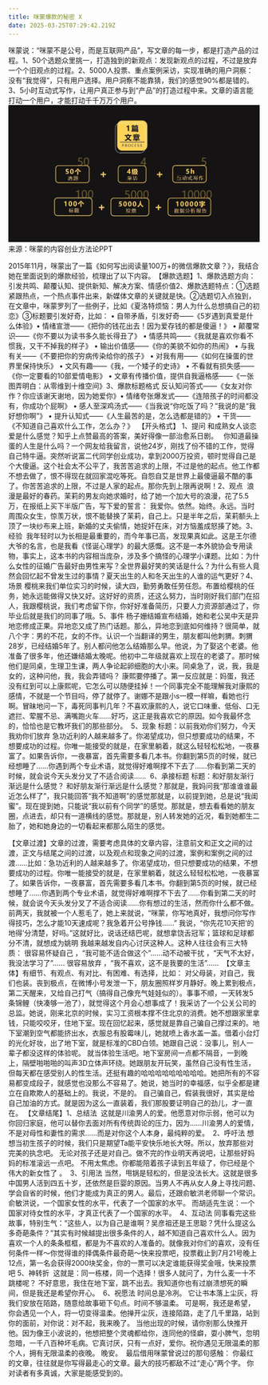 ```yaml
---
title: 咪蒙爆款的秘密 X
date: 2025-03-25T07:29:42.219Z
---
```


咪蒙说：“咪蒙不是公号，而是互联网产品”，写文章的每一步，都是打造产品的过程。​
​
1、50个选题众里挑一，打造独到的新观点：发现新观点的过程，不过是放弃一个个旧观点的过程。​
2、5000人投票、重点案例采访，实现准确的用户洞察：没有“我觉得”，只有用户选择。用户洞察不能靠猜，我们的感觉90%都是错的。​
3、5小时互动式写作，让用户真正参与到“产品”的打造过程中来。文章的语言能打动一个用户，才能打动千千万万个用户。
![image.png](https://github.com/TinyKing001/tinymind-blog/blob/main/assets/images/2025-03-25/1742887136858.png?raw=true)
来源：咪蒙的内容创业方法论PPT​

2015年11月，咪蒙出了一篇《如何写出阅读量100万+的微信爆款文章？》，我结合她在里面说到的爆款经验，梳理出了以下内容。​
【爆款选题】​
1、爆款选题方向：引发共鸣、颠覆认知、提供新知、解决方案、情感价值​
2、爆款选题特点：​
①选题紧跟热点，一个热点事件出来，新媒体文章的关键就是快。​
②选题切入点独到，在文章中，咪蒙罗列了一些例子，比如《夏洛特烦恼：男人为什么总想搞自己的初恋》​
③标题要引发好奇，比如：​
•
自带矛盾，引发好奇——《5岁遇到真爱是什么体验》​
•
情绪宣泄——《把你的钱花出去！因为爱存钱的都是傻逼！》​
•
颠覆常识——《你不要以为读书多久能长得丑了》​
•
情感共鸣——《我就是喜欢你看不惯我，又干不掉我的样子》​
•
输出价值感——《你的美貌不如你的热闹》​
•
与我有关——《不要把你的穷病传染给你的孩子》​
•
对我有用——《如何在操蛋的世界里保持快乐》​
•
文风有趣——《我，一个矮子的史诗》​
•
不看就有损失感——《你一定要看的10部爱情电影》​
•
文章有传播价值，提供自我逼格感——《一张图弄明白：从零维到十维空间》​
3、爆款标题格式
反认知问答式——《女友对你作？你应该谢天谢地，因为她爱你》​
•
情绪夸张爆发式——《连陪孩子的时间都没有，你成功个屁啊》​
•
感人至深鸡汤式——《当我说“你吃饭了吗？”我说的是“我好想你啊”》​
•
提升认知式——《人生最苦的是，怎么选都是错的》​
•
干货——《不知道自己喜欢什么工作，怎么办？》​
​
【开头格式】​
1、提问​
​
和成熟女人谈恋爱是什么感觉？​
知乎上点赞最高的答案，美好得像一部治愈系日剧。​
​
​
​
你知道最操蛋的人生是什么吗？​
一个网友给我留言，说他24岁，刚找了份不错的工作，觉得自己特牛逼。突然听说富二代同学创业成功，拿到2000万投资，顿时觉得自己是个大傻逼。这个社会太不公平了，我苦苦追求的上限，不过是他的起点。他工作都不想去做了，恨不得现在就回家混吃等死。​
自怨自艾是世界上最傻逼最不酷的事了。你苦苦追求的上限，不过是人家的起点。那你先到上限再说啊！​
​
2、观点​
​
浪漫是最好的春药。​
茉莉的男友向她求婚时，给了她一个加大号的浪漫，花了5.5万，在报纸上买下半版广告，写下爱的誓言： 我爱你。依然。始终。永远。​
当时周围众女生，惊羡万状，恨不能替换了茉莉，自己上。​
只是半年之后，茉莉额头上顶了一块纱布来上班，新婚的丈夫偷情，她捉奸在床，对方恼羞成怒揍了她。​
​
3、经验​
​
我年轻时以为长相是最重要的，而今年事已高，发现果真如此。​
这是王尔德大爷的名言，也是我看《怪诞心理学》的最大感慨。这不是一本外貌协会专用读物，事实上，这本书的内容相当庞杂，涉及多个搞怪的心理学小课题。比如：为什么女性的征婚广告最好由男性来写？全世界最好笑的笑话是什么？为什么有些人竟然会回忆起不曾发生过的事情？夏天出生的人和冬天出生的人谁的运气更好？​
​
4、场景​
​
樱桃来我们单位实习的时候，读大四，勤劳勇敢任劳任怨。布置给樱桃的任务，她永远能做得又快又好。这好好的资质，还这么努力，当时刚好我们部门在招人，我跟樱桃说，我们考虑留下你，你好好准备简历，只要人力资源部通过了，你毕业后就是我们的同事了哦。​
​
5、事件​
​
杨子姗结婚宣布结婚，她和老公吴中天是异地恋修成正果。异地恋又成了热门话题。​
那么，异地恋到底如何维持？很简单，就八个字：男的不花，女的不作。​
认识一个当翻译的男生，朋友都叫他刺猬。刺猬28岁，已经结婚5年了。别人都问他怎么结婚那么早。他说，为了娶这个老婆。他准备了很多年，他还嫌结婚太晚呢。​
他初中二年级就喜欢上现在的老婆了。那时候他们是同桌，生理卫生课，两人争论起卵细胞的大小来。同桌急了，说，我，我是女的，这种问他，我，我会弄错吗？
康熙要停播了。​
第一反应就是：妈蛋，我还没有红到可以上康熙呢，它怎么可以随便挂掉！​
一个同事完全不能理解我对康熙的感情，不就是一个节目吗，停了就停了。谢娜不是跟小s一模一样嘛，看她也行啊。​
冒昧地问一下，毒死同事判几年？​
不喜欢康熙的人，说它口味重、低俗、口无遮拦、荤腥不忌、满嘴跑火车……​
好巧，这正是我喜欢它的原因。​
如今我最怀念的，恰恰也是它教坏我们的那些部分。​
​
5、现象​
​
标题：以前我劝你们努力，今天我劝你们放弃​
急功近利的人越来越多了。​
你渴望成功，但只想要成功的结果，不想要成功的过程。​
你唯一能接受的就是，在家里躺着，就这么轻轻松松地，一夜暴富了。​
如果告诉你，一夜暴富，首先需要多看几本书。​
你翻到第5页的时候，就已经想睡了……​
你遇到两个专业术语，就觉得好难啊撑不下去了……​
你看到第二天的时候，就会说今天头发分叉了不适合阅读……​
​
6、承接标题​
​
标题：和好朋友渐行渐远是什么感觉？​
和好朋友渐行渐远是什么感觉？​
那就是，我妈问我“那谁谁谁最近怎么样了”，我只能回答“我不知道啊”的感觉​
那就是，以前提到她，总是说“我闺蜜”。现在提到她，只能说“我以前有个同学”的感觉。​
那就是，想去看看她的朋友圈，点进去，却只有一道横线的感觉。​
那就是，别人转发她的近况，看到她都生二胎了，她和她身边的一切看起来都那么陌生的感觉。

【文章过渡】​
文章的过渡，需要考虑具体的文章内容，注意前文和正文之间的过渡，正文与结尾之间的过渡，以及观点和现象之间的过渡，案例和案例之间的过渡……比如：​
​
急功近利的人越来越多了。​
你渴望成功，但只想要成功的结果，不想要成功的过程。​
你唯一能接受的就是，在家里躺着，就这么轻轻松松地，一夜暴富了。​
如果告诉你，一夜暴富，首先需要多看几本书。​
你翻到第5页的时候，就已经想睡了……​
你遇到两个专业术语，就觉得好难啊撑不下去了……​
你看到第二天的时候，就会说今天头发分叉了不适合阅读……​
你有想过的生活，然而你什么都不做。​
前两天，我就被一个人惹毛了，她上来就说，“咪蒙，你写地真好，我想问你写作得技巧，怎么才能10天速成呢？我急着​
开公号挣钱……”​
我说，“你先花10天把‘的地得’分清楚，好吗。”​
这就好比，说话还结巴呢，就想拿饶舌冠军；​
篮球和足球都分不清，就想成为姚明​
我越来越发自内心讨厌这种人。​
这种人往往会有三大特质：​
很容易怀疑自己 ，“我可能不适合做这个”……​
动不动被干扰 ，“天气不太好，我没法学习了”……​
很容易放弃 ，“我不喜欢，这不是我要的生活”……​
​
【文章主体】​
有细节、有观点、有对比、有困难、有选择，比如：​
​
对父母装，对自己，我们也装。​
丧到极点，在微博小号发泄一下，朋友圈照样岁月静好。​
晚上累到极点，第二天醒来，又给自己打气（搞得自己像充气娃娃似的）。​
事事不顺，一天转发5条锦鲤（快凑够一池了），就觉得这个月会心想事成了！​
我采访了一个公关公司的总监。​
她说，刚来北京的时候，实习工资根本撑不住北京的消费。​
她不想跟家里拿钱，只能咬咬牙，住地下室。​
现在回忆起来，感觉就是靠自己骗自己撑过来的。​
地下室潮到空气都能挤出水，衣服总有股霉味儿，她就喷上香水盖一盖。​
借着小台灯的光化好妆，出了地下室，就是标准的CBD白领。​
她跟自己说：没事儿，别人一辈子都没这样的体验呢。​
就当体验生活吧。​
地下室房间一点都不隔音，一到晚上，隔壁啪啪啪的叫声3D立体声环绕。​
她跟朋友开玩笑，虽然自己没有性生活，但每天都在感受别人的性生活。​
还挺有趣的哈哈哈哈哈哈哈哈哈。​
她把所有的不容易都变成段子，就感觉也没那么不容易了。​
她说，她当时的幸福感，似乎全都是建立在自欺欺人的基础上的。​
我说，不是的。​
自己骗自己，假装我很好，其实是给自己加油的方式。​
就是因为这么一直装着，我们那股要证明自己的劲儿，才一直在。
【文章结尾】​
1、总结法​
​
这就是川渝男人的爱。​
他愿意对你示弱，他可以为你回归家庭，他可以替你去面对所有传统舆论的压力，因为……​
川渝男人的爱情，不是对母性和妻性的需求……​
而是对你这个人本身，最纯粹的爱。​
​
2、呼吁法​
​
想想当初生孩子的时候，我们只是期望Ta能平安快乐地长大呀。​
所以，放弃那些对完美的执念吧。​
无论对孩子还是对自己。​
做不完的作业明天再说吧，让那些好妈妈的标准滚远一点吧。​
不用太焦虑。​
你都能陪着孩子读到五年级了，你已经是个伟大的新女性了 。​
​
3、引用法​
​
当然，甩锅是轻松的，但是没法长大。​
这就是很多中国男人活到四五十岁，还依然是巨婴的原因。​
当男人不再从女人身上寻找问题、学会自省的时候，他们才能成为真正的男人。​
最后，还跟俞敏洪老师聊一个常识。​
俞敏洪说，一个国家女性的水平，代表了一个国家的水平。​
而胡适先生说：​
一个国家对待女性的水平，才真正代表了一个国家的水平。​
​
4、互动法​
​
同事看完这些故事，特别生气：​
“这些人，以为自己是谁啊？吴彦祖还是王思聪？凭什么提这么多奇葩条件？”​
其实有时候越提出很多条件的人，越不知道自己喜欢什么人。​
因为喜欢一个人的条条框框，都是为不喜欢的人准备的。​
就像我对你们的喜欢，没有任何条件一样～​
你觉得谁的择偶条件最奇葩～快来投票吧，投票截止到7月21号晚上12点，第一名会获得2000块奖金，你的一票可以决定谁能获得奖金哦，快来投票吧
5、神转折​
​
这就是：同一栋楼，同一个选择！​
很多人就问了，为什么麦一十不跳楼呢？​
不好意思，我住在地下室，跳不出去。​
我知道你也有过崩溃想死的瞬间，但是我还是希望你开心。​
​
6、祝愿法​
​
时间总是冷冽。​
它让书本落上尘灰，将我们安放在陌路，随意给故事砸下句点。​
时间不够温柔。​
可是啊，我还是希望，你会遇见一个人，将一切变得温柔。​
他掸开尘灰，连接陌路，走了几千里路，站到你的面前，对你说：​
对不起，我来晚了。​
当他出现的时候，请你别那么快推开他。​
因为像王小波说的，他想把整个灵魂都给你，连同他的怪癖，耍小脾气，忽明忽暗，一千八百种坏毛病。它真讨厌，只​
有一点好，爱你。祝你遇见无限温柔的那个人，拥有无限温柔的夜晚。​
晚安。​
​
​
最后借用咪蒙曾说过的那句感触：​
​
你最红的文章，往往就是你写得最走心的文章。​
最大的技巧都敌不过“走心”两个字。​
你对读者有多真诚，大家是能感受到的。​
​
​